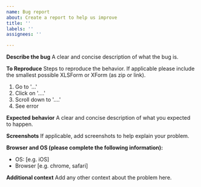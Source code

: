 ```yaml
---
name: Bug report
about: Create a report to help us improve
title: ''
labels: ''
assignees: ''

---
```


**Describe the bug**
A clear and concise description of what the bug is.

**To Reproduce**
Steps to reproduce the behavior. If applicable please include the smallest possible XLSForm or XForm (as zip or link).
1. Go to '...'
2. Click on '....'
3. Scroll down to '....'
4. See error

**Expected behavior**
A clear and concise description of what you expected to happen.

**Screenshots**
If applicable, add screenshots to help explain your problem.

**Browser and OS (please complete the following information):**
 - OS: [e.g. iOS]
 - Browser [e.g. chrome, safari]

**Additional context**
Add any other context about the problem here.
